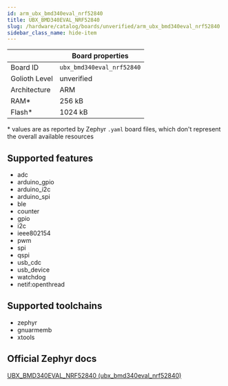 ```yaml
---
id: arm_ubx_bmd340eval_nrf52840
title: UBX_BMD340EVAL_NRF52840
slug: /hardware/catalog/boards/unverified/arm_ubx_bmd340eval_nrf52840
sidebar_class_name: hide-item
---
```


[//]: # (This is an auto-generated file, do not edit! Changes to it will be lost upon re-generation)



|                | Board properties     |
| -------------  | -------------------- |
| Board ID       | `ubx_bmd340eval_nrf52840` |
| Golioth Level  | unverified       |
| Architecture   | ARM |
| RAM*           | 256 kB |
| Flash*         | 1024 kB |

\* values are as reported by Zephyr `.yaml` board files, which don't represent the overall available resources



## Supported features

* adc
* arduino_gpio
* arduino_i2c
* arduino_spi
* ble
* counter
* gpio
* i2c
* ieee802154
* pwm
* spi
* qspi
* usb_cdc
* usb_device
* watchdog
* netif:openthread

## Supported toolchains

* zephyr
* gnuarmemb
* xtools

## Official Zephyr docs

[UBX_BMD340EVAL_NRF52840 (ubx_bmd340eval_nrf52840)](https://docs.zephyrproject.org/latest/boards/arm/ubx_bmd340eval_nrf52840/doc/index.html)

